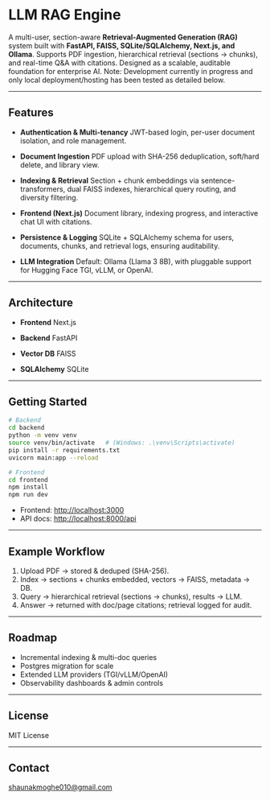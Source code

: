 # LLM RAG Engine

A multi-user, section-aware **Retrieval-Augmented Generation (RAG)** system built with **FastAPI, FAISS, SQLite/SQLAlchemy, Next.js, and Ollama**.
Supports PDF ingestion, hierarchical retrieval (sections → chunks), and real-time Q&A with citations. Designed as a scalable, auditable foundation for enterprise AI.
Note: Development currently in progress and only local deployment/hosting has been tested as detailed below. 

---

## Features

* **Authentication & Multi-tenancy**
  JWT-based login, per-user document isolation, and role management.

* **Document Ingestion**
  PDF upload with SHA-256 deduplication, soft/hard delete, and library view.

* **Indexing & Retrieval**
  Section + chunk embeddings via sentence-transformers, dual FAISS indexes, hierarchical query routing, and diversity filtering.

* **Frontend (Next.js)**
  Document library, indexing progress, and interactive chat UI with citations.

* **Persistence & Logging**
  SQLite + SQLAlchemy schema for users, documents, chunks, and retrieval logs, ensuring auditability.

* **LLM Integration**
  Default: Ollama (Llama 3 8B), with pluggable support for Hugging Face TGI, vLLM, or OpenAI.

---

## Architecture

* **Frontend**
  Next.js

* **Backend**
  FastAPI

* **Vector DB**
  FAISS

* **SQLAlchemy**
  SQLite

---

## Getting Started

```bash
# Backend
cd backend
python -m venv venv
source venv/bin/activate   # (Windows: .\venv\Scripts\activate)
pip install -r requirements.txt
uvicorn main:app --reload

# Frontend
cd frontend
npm install
npm run dev
```

* Frontend: [http://localhost:3000](http://localhost:3000)
* API docs: [http://localhost:8000/api](http://localhost:8000/api)

---

## Example Workflow

1. Upload PDF → stored & deduped (SHA-256).
2. Index → sections + chunks embedded, vectors → FAISS, metadata → DB.
3. Query → hierarchical retrieval (sections → chunks), results → LLM.
4. Answer → returned with doc/page citations; retrieval logged for audit.

---

## Roadmap

* Incremental indexing & multi-doc queries
* Postgres migration for scale
* Extended LLM providers (TGI/vLLM/OpenAI)
* Observability dashboards & admin controls

---

## License

MIT License

---

## Contact

[shaunakmoghe010@gmail.com](mailto:shaunakmoghe010@gmail.com)


